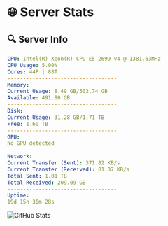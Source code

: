 # 🌐 Server Stats
## 🔍 Server Info
```yaml
CPU: Intel(R) Xeon(R) CPU E5-2699 v4 @ 1381.63MHz
CPU Usage: 5.90%
Cores: 44P | 88T
-----------------------------------
Memory:
Current Usage: 8.49 GB/503.74 GB
Available: 491.80 GB
-----------------------------------
Disk:
Current Usage: 31.28 GB/1.71 TB
Free: 1.60 TB
-----------------------------------
GPU:
No GPU detected
-----------------------------------
Network:
Current Transfer (Sent): 371.82 KB/s
Current Transfer (Received): 81.07 KB/s
Total Sent: 1.01 TB
Total Received: 209.09 GB
-----------------------------------
Uptime:
19d 15h 30m 28s
```
![GitHub Stats](https://img.shields.io/badge/Updated-2025-05-09_08:39:16-blue)